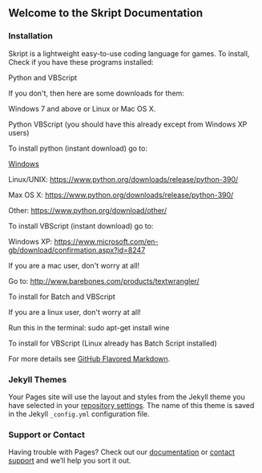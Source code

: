 ## Welcome to the Skript Documentation

### Installation

Skript is a lightweight easy-to-use coding language for games.
To install, Check if you have these programs installed:

Python and VBScript

If you don't, then here are some downloads for them:

Windows 7 and above or Linux or Mac OS X.

Python VBScript (you should have this already except from Windows XP users)

To install python (instant download) go to: 

[Windows](https://www.python.org/ftp/python/3.9.0/python-3.9.0-amd64.exe)

Linux/UNIX: https://www.python.org/downloads/release/python-390/

Max OS X: https://www.python.org/downloads/release/python-390/

Other: https://www.python.org/download/other/

To install VBScript (instant download) go to:

Windows XP: https://www.microsoft.com/en-gb/download/confirmation.aspx?id=8247

If you are a mac user, don't worry at all!

Go to: http://www.barebones.com/products/textwrangler/

To install for Batch and VBScript

If you are a linux user, don't worry at all!

Run this in the terminal: sudo apt-get install wine

To install for VBScript (Linux already has Batch Script installed)

For more details see [GitHub Flavored Markdown](https://guides.github.com/features/mastering-markdown/).

### Jekyll Themes

Your Pages site will use the layout and styles from the Jekyll theme you have selected in your [repository settings](https://github.com/GoldenD60/Skript/settings). The name of this theme is saved in the Jekyll `_config.yml` configuration file.

### Support or Contact

Having trouble with Pages? Check out our [documentation](https://docs.github.com/categories/github-pages-basics/) or [contact support](https://github.com/contact) and we’ll help you sort it out.

